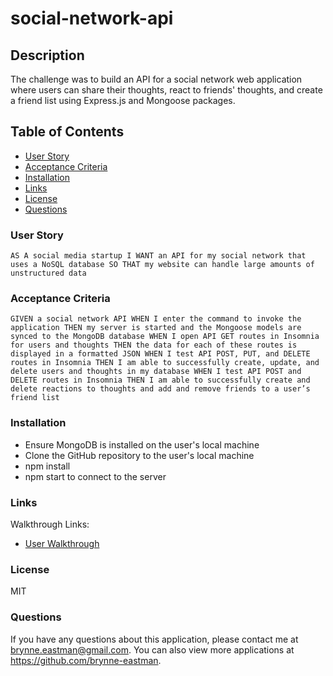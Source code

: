 # social-network-api

## Description
The challenge was to build an API for a social network web application where users can share their thoughts, react to friends' thoughts, and create a friend list using Express.js and Mongoose packages.


## Table of Contents
* [User Story](#userStory)
* [Acceptance Criteria](#acceptanceCriteria)
* [Installation](#installation)
* [Links](#links)
* [License](#lincense)
* [Questions](#questions)

### User Story
`AS A social media startup
I WANT an API for my social network that uses a NoSQL database
SO THAT my website can handle large amounts of unstructured data` 

### Acceptance Criteria
`GIVEN a social network API
WHEN I enter the command to invoke the application
THEN my server is started and the Mongoose models are synced to the MongoDB database
WHEN I open API GET routes in Insomnia for users and thoughts
THEN the data for each of these routes is displayed in a formatted JSON
WHEN I test API POST, PUT, and DELETE routes in Insomnia
THEN I am able to successfully create, update, and delete users and thoughts in my database
WHEN I test API POST and DELETE routes in Insomnia
THEN I am able to successfully create and delete reactions to thoughts and add and remove friends to a user’s friend list`

### Installation
- Ensure MongoDB is installed on the user's local machine
- Clone the GitHub repository to the user's local machine
- npm install
- npm start to connect to the server

### Links
Walkthrough Links:
- [User Walkthrough](https://drive.google.com/file/d/11oFeF1KdQ5TbpWWMH2iaCTi4P1uma3j-/view)

### License
MIT

### Questions
If you have any questions about this application, please contact me at brynne.eastman@gmail.com. You can also view more applications at https://github.com/brynne-eastman.

